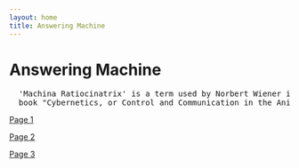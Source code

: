 ```yaml
---
layout: home
title: Answering Machine
---
```

# Answering Machine
<pre>
  'Machina Ratiocinatrix' is a term used by Norbert Wiener in the introduction to his 
  book "Cybernetics, or Control and Communication in the Animal and the Machine".
</pre>

[Page 1](./pages/page_1)

[Page 2](./pages/page_2)

[Page 3](./pages/page_3)
